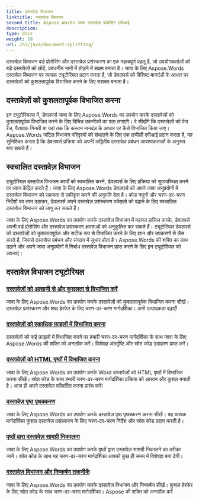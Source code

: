 ```yaml
---
title: दस्तावेज़ विभाजन
linktitle: दस्तावेज़ विभाजन
second_title: Aspose.Words जावा दस्तावेज़ प्रोसेसिंग एपीआई
description: 
type: docs
weight: 18
url: /hi/java/document-splitting/
---
```


दस्तावेज़ विभाजन वर्ड प्रोसेसिंग और दस्तावेज़ प्रसंस्करण का एक महत्वपूर्ण पहलू है, जो उपयोगकर्ताओं को बड़े दस्तावेज़ों को छोटे, प्रबंधनीय भागों में तोड़ने में सक्षम बनाता है। जावा के लिए Aspose.Words दस्तावेज़ विभाजन पर व्यापक ट्यूटोरियल प्रदान करता है, जो डेवलपर्स को विशिष्ट मानदंडों के आधार पर दस्तावेज़ों को कुशलतापूर्वक विभाजित करने के लिए सशक्त बनाता है।

## दस्तावेज़ों को कुशलतापूर्वक विभाजित करना

इन ट्यूटोरियल्स में, डेवलपर्स जावा के लिए Aspose.Words का उपयोग करके दस्तावेज़ों को कुशलतापूर्वक विभाजित करने के लिए विभिन्न तकनीकों का पता लगाएंगे। वे सीखेंगे कि दस्तावेज़ों को पेज रेंज, पैराग्राफ़ गिनती या यहां तक कि कस्टम मानदंड के आधार पर कैसे विभाजित किया जाए। Aspose.Words जटिल विभाजन परिदृश्यों को संभालने के लिए एक लचीली एपीआई प्रदान करता है, यह सुनिश्चित करता है कि डेवलपर्स प्रक्रिया को अपनी अद्वितीय दस्तावेज़ प्रबंधन आवश्यकताओं के अनुरूप बना सकते हैं।

## स्वचालित दस्तावेज़ विभाजन

ट्यूटोरियल दस्तावेज़ विभाजन कार्यों को स्वचालित करने, डेवलपर्स के लिए प्रक्रिया को सुव्यवस्थित करने पर ध्यान केंद्रित करते हैं। जावा के लिए Aspose.Words डेवलपर्स को अपने जावा अनुप्रयोगों में दस्तावेज़ विभाजन को सहजता से एकीकृत करने की अनुमति देता है। कोड नमूनों और चरण-दर-चरण निर्देशों का लाभ उठाकर, डेवलपर्स अपने दस्तावेज़ प्रसंस्करण वर्कफ़्लो को बढ़ाने के लिए स्वचालित दस्तावेज़ विभाजन को लागू कर सकते हैं।

जावा के लिए Aspose.Words का उपयोग करके दस्तावेज़ विभाजन में महारत हासिल करके, डेवलपर्स अपनी वर्ड प्रोसेसिंग और दस्तावेज़ प्रसंस्करण क्षमताओं को अनुकूलित कर सकते हैं। ट्यूटोरियल डेवलपर्स को दस्तावेज़ों को कुशलतापूर्वक और सटीक रूप से विभाजित करने के लिए ज्ञान और उपकरणों से लैस करते हैं, जिससे दस्तावेज़ प्रबंधन और संगठन में सुधार होता है। Aspose.Words की शक्ति का लाभ उठाने और अपने जावा अनुप्रयोगों में निर्बाध दस्तावेज़ विभाजन प्राप्त करने के लिए इन ट्यूटोरियल को अपनाएं।

## दस्तावेज़ विभाजन ट्यूटोरियल

### [दस्तावेज़ों को आसानी से और कुशलता से विभाजित करें](./split-documents-easily-efficiently/)

जावा के लिए Aspose.Words का उपयोग करके दस्तावेज़ों को कुशलतापूर्वक विभाजित करना सीखें। दस्तावेज़ प्रसंस्करण और शब्द हेरफेर के लिए चरण-दर-चरण मार्गदर्शिका। अभी उत्पादकता बढ़ाएँ!
### [दस्तावेज़ों को एकाधिक फ़ाइलों में विभाजित करना](./splitting-documents-into-multiple-files/)
दस्तावेज़ों को कई फ़ाइलों में विभाजित करने पर हमारी चरण-दर-चरण मार्गदर्शिका के साथ जावा के लिए Aspose.Words की शक्ति को अनलॉक करें। विशेषज्ञ अंतर्दृष्टि और स्रोत कोड उदाहरण प्राप्त करें।
### [दस्तावेज़ों को HTML पृष्ठों में विभाजित करना](./splitting-documents-into-html-pages/)
जावा के लिए Aspose.Words का उपयोग करके Word दस्तावेज़ों को HTML पृष्ठों में विभाजित करना सीखें। स्रोत कोड के साथ हमारी चरण-दर-चरण मार्गदर्शिका प्रक्रिया को आसान और कुशल बनाती है। आज ही अपने दस्तावेज़ परिवर्तित करना प्रारंभ करें!
### [दस्तावेज़ पृष्ठ पृथक्करण](./document-page-separation/)
जावा के लिए Aspose.Words का उपयोग करके दस्तावेज़ पृष्ठ पृथक्करण करना सीखें। यह व्यापक मार्गदर्शिका कुशल दस्तावेज़ प्रसंस्करण के लिए चरण-दर-चरण निर्देश और स्रोत कोड प्रदान करती है।
### [पृष्ठों द्वारा दस्तावेज़ सामग्री निकालना](./extracting-document-content-pages/)
जावा के लिए Aspose.Words का उपयोग करके पृष्ठों द्वारा दस्तावेज़ सामग्री निकालने का तरीका जानें। स्रोत कोड के साथ यह चरण-दर-चरण मार्गदर्शिका आपको कुछ ही समय में विशेषज्ञ बना देगी।
### [दस्तावेज़ विभाजन और निष्कर्षण तकनीकें](./document-splitting-extraction-techniques/)
जावा के लिए Aspose.Words का उपयोग करके दस्तावेज़ विभाजन और निष्कर्षण सीखें। कुशल हेरफेर के लिए स्रोत कोड के साथ चरण-दर-चरण मार्गदर्शिका। Aspose की शक्ति को अनलॉक करें